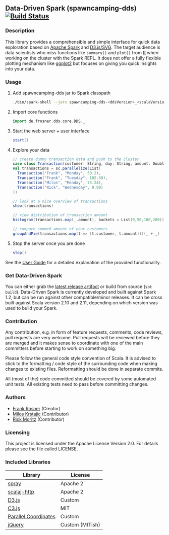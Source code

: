 ## Data-Driven Spark (spawncamping-dds) [![Build Status](https://travis-ci.org/FRosner/spawncamping-dds.svg?branch=master)](https://travis-ci.org/FRosner/spawncamping-dds)
### Description

This library provides a comprehensible and simple interface for quick data exploration based on
[Apache Spark](https://spark.apache.org/) and [D3.js/SVG](http://d3js.org/). The target audience is
data scientists who miss functions like `summary()` and `plot()` from [R](http://www.r-project.org/)
when working on the cluster with the Spark REPL. It does not offer a fully flexible plotting mechanism like [ggplot2](http://ggplot2.org/) but focuses on giving you quick insights into your data.

### Usage

1. Add spawncamping-dds jar to Spark classpath

    ```sh
    ./bin/spark-shell --jars spawncamping-dds-<ddsVersion>_<scalaVersion>.jar
    ```
2. Import core functions

    ```scala
    import de.frosner.dds.core.DDS._
    ```

3. Start the web server + user interface

    ```scala
    start()
    ```

4. Explore your data

    ```scala
    // create dummy transaction data and push to the cluster
    case class Transaction(customer: String, day: String, amount: Double)
    val transactions = sc.parallelize(List(
      Transaction("Frank", "Monday", 50.2),
      Transaction("Frank", "Tuesday", 102.50),
      Transaction("Milos", "Monday", 73.24),
      Transaction("Rick", "Wednesday", 9.99)
    ))
    
    // look at a nice overview of transactions
    show(transactions)

    // view distribution of transaction amount
    histogram(transactions.map(_.amount), buckets = List(0,50,100,200))
    
    // compare summed amount of your customers
    groupAndPie(transactions.map(t => (t.customer, t.amount)))(_ + _)
    ```

5. Stop the server once you are done

    ```scala
    stop()
    ```

See the [User Guide](https://github.com/FRosner/spawncamping-dds/wiki/User-Guide) for a detailed explanation of the provided functionality.

### Get Data-Driven Spark

You can either grab the [latest release artifact](https://github.com/FRosner/spawncamping-dds/releases) or build from source (`sbt build`). Data-Driven Spark is currently developed and built against Spark 1.2, but can be run against other compatible/minor releases. It can be cross built against Scala version 2.10 and 2.11, depending on which version was used to build your Spark.

### Contribution

Any contribution, e.g. in form of feature requests, comments, code reviews, pull requests are very welcome. Pull requests will be reviewed before they are merged and it makes sense to coordinate with one of the main committers before starting to work on something big.

Please follow the general code style convention of Scala. It is advised to stick to the formatting / code style of the surrounding code when making changes to existing files. Reformatting should be done in separate commits.

All (most of the) code committed should be covered by some automated unit tests. All existing tests need to pass before committing changes.

### Authors

- [Frank Rosner](https://github.com/FRosner) (Creator)
- [Milos Krstajic](https://github.com/milosk) (Contributor)
- [Rick Moritz](https://github.com/RPCMoritz) (Contributor)

### Licensing

This project is licensed under the Apache License Version 2.0. For details please see the file called LICENSE.

### Included Libraries

| Library       | License        |
| ------------  | -------------- |
| [spray](http://spray.io/) | Apache 2 |
| [scalaj-http](https://github.com/scalaj/scalaj-http) | Apache 2 |
| [D3.js](http://d3js.org/) | Custom |
| [C3.js](http://c3js.org/) | MIT |
| [Parallel Coordinates](https://github.com/syntagmatic/parallel-coordinates) | Custom |
| [jQuery](http://jquery.com/) | Custom (MITish) |
